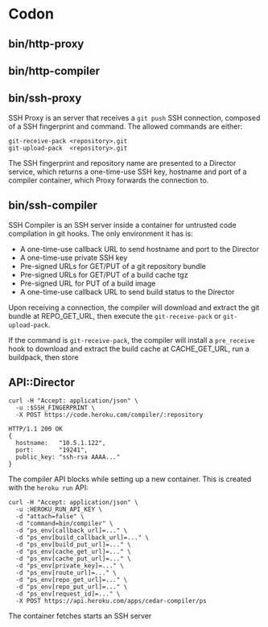 # Codon

## bin/http-proxy

## bin/http-compiler

## bin/ssh-proxy

SSH Proxy is an server that receives a `git push` SSH connection, composed of a SSH fingerprint and command. The allowed commands are either:

    git-receive-pack <repository>.git
    git-upload-pack  <repository>.git

The SSH fingerprint and repository name are presented to a Director service, which returns a one-time-use SSH key, hostname and port of a compiler container, which Proxy forwards the connection to.

## bin/ssh-compiler

SSH Compiler is an SSH server inside a container for untrusted code compilation in git hooks. The only environment it has is:

  * A one-time-use callback URL to send hostname and port to the Director
  * A one-time-use private SSH key
  * Pre-signed URLs for GET/PUT of a git repository bundle
  * Pre-signed URLs for GET/PUT of a build cache tgz
  * Pre-signed URL for PUT of a build image
  * A one-time-use callback URL to send build status to the Director

Upon receiving a connection, the compiler will download and extract the git bundle at REPO_GET_URL, then execute the `git-receive-pack` or `git-upload-pack`.

If the command is `git-receive-pack`, the compiler will install a `pre_receive` hook to download and extract the build cache at CACHE_GET_URL, run a buildpack, then store 

## API::Director
  
    curl -H "Accept: application/json" \
      -u :$SSH_FINGERPRINT \
      -X POST https://code.heroku.com/compiler/:repository

    HTTP/1.1 200 OK
    {
      hostname:   "10.5.1.122",
      port:       "19241",
      public_key: "ssh-rsa AAAA..."
    }

  The compiler API blocks while setting up a new container. This is created with the `heroku run` API:

    curl -H "Accept: application/json" \
      -u :HEROKU_RUN_API_KEY \
      -d "attach=false" \
      -d "command=bin/compiler" \
      -d "ps_env[callback_url]=..." \
      -d "ps_env[build_callback_url]=..." \
      -d "ps_env[build_put_url]=..." \
      -d "ps_env[cache_get_url]=..." \
      -d "ps_env[cache_put_url]=..." \
      -d "ps_env[private_key]=..." \
      -d "ps_env[route_url]=..." \
      -d "ps_env[repo_get_url]=..." \
      -d "ps_env[repo_put_url]=..." \
      -d "ps_env[request_id]=..." \
      -X POST https://api.heroku.com/apps/cedar-compiler/ps

The container fetches starts an SSH server